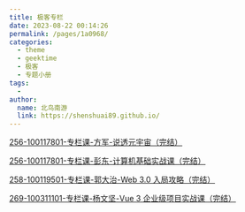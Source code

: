 ```yaml
---
title: 极客专栏
date: 2023-08-22 00:14:26
permalink: /pages/1a0968/
categories:
  - theme
  - geektime
  - 极客
  - 专题小册
tags:
  - 
author: 
  name: 北鸟南游
  link: https://shenshuai89.github.io/
---
```


[256-100117801-专栏课-方军-说透元宇宙（完结）](./251-说透元宇宙.md)

[256-100117801-专栏课-彭东-计算机基础实战课（完结）](./256-计算机基础实战课.md)

[258-100119501-专栏课-郭大治-Web 3.0 入局攻略（完结）](./258-Web3.0入局攻略.md)

[269-100311101-专栏课-杨文坚-Vue 3 企业级项目实战课（完结）](./269-Vue3企业级项目实战课.md)